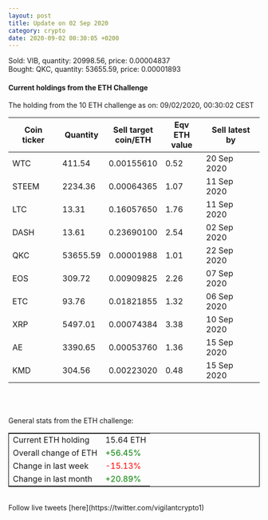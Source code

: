 ```yaml
---
layout: post
title: Update on 02 Sep 2020
category: crypto
date: 2020-09-02 00:30:05 +0200
---
```

<!-- Global site tag (gtag.js) - Google Analytics -->
<script async src="https://www.googletagmanager.com/gtag/js?id=UA-103831149-5"></script>
<script>
  window.dataLayer = window.dataLayer || [];
  function gtag(){dataLayer.push(arguments);}
  gtag('js', new Date());

  gtag('config', 'UA-103831149-5');
</script>
Sold: VIB, quantity:     20998.56, price:   0.00004837<br>Bought: QKC, quantity:     53655.59, price:   0.00001893<br>

#### Current holdings from the ETH Challenge

The holding from the 10 ETH challenge as on: 09/02/2020, 00:30:02 CEST

|Coin ticker|Quantity|Sell target<br>coin/ETH|Eqv ETH<br>value|Sell latest by|
|-----------|--------|-----------|-----------|--------------|
WTC|411.54|  0.00155610|0.52|20 Sep 2020|
STEEM|2234.36|  0.00064365|1.07|11 Sep 2020|
LTC|13.31|  0.16057650|1.76|11 Sep 2020|
DASH|13.61|  0.23690100|2.54|02 Sep 2020|
QKC|53655.59|  0.00001988|1.01|22 Sep 2020|
EOS|309.72|  0.00909825|2.26|07 Sep 2020|
ETC|93.76|  0.01821855|1.32|06 Sep 2020|
XRP|5497.01|  0.00074384|3.38|10 Sep 2020|
AE|3390.65|  0.00053760|1.36|15 Sep 2020|
KMD|304.56|  0.00223020|0.48|15 Sep 2020|

<br>
<br>
<br>
General stats from the ETH challenge:

<table style="border:1px solid black;margin-left:auto;margin-right:auto;">
	<tbody>
	<tr>
		<td>Current ETH holding</td>
		<td>     15.64 ETH</td>
	</tr>
	<tr>
		<td>Overall change of ETH</td>
		<td><font color="green">+56.45%</font></td>
	</tr>
	<tr>
		<td>Change in last week</td>
		<td><font color="red">-15.13%</font></td>
	</tr>
	<tr>
		<td>Change in last month</td>
		<td><font color="green">+20.89%</font></td>
	</tr>
	</tbody>
</table>

<br>
Follow live tweets [here](https://twitter.com/vigilantcrypto1)
<br>
<br>